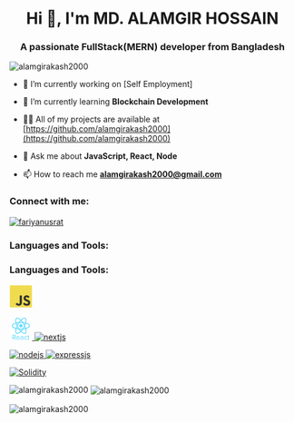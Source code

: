 <h1 align="center">Hi 👋, I'm MD. ALAMGIR HOSSAIN</h1>
<h3 align="center">A passionate FullStack(MERN) developer from Bangladesh</h3>

<p align="left"> <img src="https://komarev.com/ghpvc/?username=alamgirkash2000&label=Profile%20views&color=0e75b6&style=flat" alt="alamgirakash2000" /> </p>



- 🔭 I’m currently working on [Self Employment]

- 🌱 I’m currently learning **Blockchain Development**

- 👨‍💻 All of my projects are available at [https://github.com/alamgirakash2000](https://github.com/alamgirakash2000)

- 💬 Ask me about **JavaScript, React, Node**

- 📫 How to reach me **alamgirakash2000@gmail.com**

<h3 align="left">Connect with me:</h3>
<p align="left">
<a href="https://linkedin.com/in/alamgir-akash" target="blank"><img align="center" src="https://cdn.jsdelivr.net/npm/simple-icons@3.0.1/icons/linkedin.svg" alt="fariyanusrat" height="30" width="40" /></a>
</p>

<h3 align="left">Languages and Tools:</h3>
<h3 align="left">Languages and Tools:</h3>
<p align="left"> 
  <a href="https://developer.mozilla.org/en-US/docs/Web/JavaScript" target="_blank"> <img src="https://raw.githubusercontent.com/devicons/devicon/master/icons/javascript/javascript-original.svg" alt="javascript" width="40" height="40"/> </a>
  
  <a href="https://reactjs.org/" target="_blank"> <img src="https://raw.githubusercontent.com/devicons/devicon/master/icons/react/react-original-wordmark.svg" alt="react" width="40" height="40"/> </a>
  <a href="https://nextjs.org/" target="_blank"> <img src="https://sebastian-gomez.com/nextjs.png" alt="nextjs" width="40" height="40"/> </a>
  
  <a href="https://nodejs.org/en/" target="_blank"> <img src="https://nodejs.org/static/images/logos/nodejs-new-pantone-black.svg" alt="nodejs" width="40" height="40"/> </a>
  <a href="https://expressjs.com/" target="_blank"> <img src="https://www.edureka.co/blog/wp-content/uploads/2019/07/express-logo.png" alt="expressjs" width="40" height="40"/> 
  
  <a href="https://soliditylang.org/" target="_blank"> <img src="https://docs.soliditylang.org/en/v0.8.6/_images/logo.svg" alt="Solidity" width="40" height="40"/> </a>
  </a>

</p>


<p><img align="left" src="https://github-readme-stats.vercel.app/api/top-langs?username=alamgirakash2000&show_icons=true&locale=en&layout=compact" alt="alamgirakash2000" /></p>

<p>&nbsp;<img align="center" src="https://github-readme-stats.vercel.app/api?username=alamgirakash2000&show_icons=true&locale=en" alt="alamgirakash2000" /></p>

<p><img align="center" src="https://github-readme-streak-stats.herokuapp.com/?user=alamgirakash2000&" alt="alamgirakash2000" /></p>

